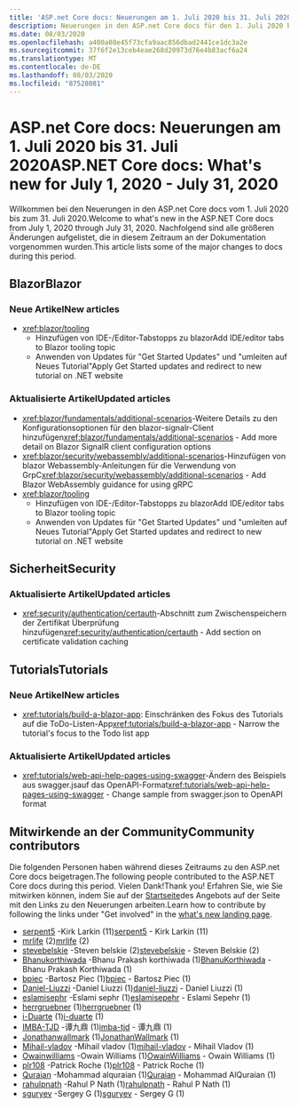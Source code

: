 ```yaml
---
title: 'ASP.net Core docs: Neuerungen am 1. Juli 2020 bis 31. Juli 2020'
description: Neuerungen in den ASP.net Core docs für den 1. Juli 2020 bis zum 31. Juli 2020.
ms.date: 08/03/2020
ms.openlocfilehash: a400a08e45f73cfa9aac856dbad2441ce1dc3a2e
ms.sourcegitcommit: 37f6f2e13ceb4eae268d20973d76e4b83acf6a24
ms.translationtype: MT
ms.contentlocale: de-DE
ms.lasthandoff: 08/03/2020
ms.locfileid: "87528081"
---
```

# <a name="aspnet-core-docs-whats-new-for-july-1-2020---july-31-2020"></a><span data-ttu-id="36f77-103">ASP.net Core docs: Neuerungen am 1. Juli 2020 bis 31. Juli 2020</span><span class="sxs-lookup"><span data-stu-id="36f77-103">ASP.NET Core docs: What's new for July 1, 2020 - July 31, 2020</span></span>

<span data-ttu-id="36f77-104">Willkommen bei den Neuerungen in den ASP.net Core docs vom 1. Juli 2020 bis zum 31. Juli 2020.</span><span class="sxs-lookup"><span data-stu-id="36f77-104">Welcome to what's new in the ASP.NET Core docs from July 1, 2020 through July 31, 2020.</span></span> <span data-ttu-id="36f77-105">Nachfolgend sind alle größeren Änderungen aufgelistet, die in diesem Zeitraum an der Dokumentation vorgenommen wurden.</span><span class="sxs-lookup"><span data-stu-id="36f77-105">This article lists some of the major changes to docs during this period.</span></span>

## <a name="blazor"></a><span data-ttu-id="36f77-106">Blazor</span><span class="sxs-lookup"><span data-stu-id="36f77-106">Blazor</span></span>

### <a name="new-articles"></a><span data-ttu-id="36f77-107">Neue Artikel</span><span class="sxs-lookup"><span data-stu-id="36f77-107">New articles</span></span>

- <xref:blazor/tooling>
  - <span data-ttu-id="36f77-108">Hinzufügen von IDE-/Editor-Tabstopps zu blazor</span><span class="sxs-lookup"><span data-stu-id="36f77-108">Add IDE/editor tabs to Blazor tooling topic</span></span>
  - <span data-ttu-id="36f77-109">Anwenden von Updates für "Get Started Updates" und "umleiten auf Neues Tutorial"</span><span class="sxs-lookup"><span data-stu-id="36f77-109">Apply Get Started updates and redirect to new tutorial on .NET website</span></span>

### <a name="updated-articles"></a><span data-ttu-id="36f77-110">Aktualisierte Artikel</span><span class="sxs-lookup"><span data-stu-id="36f77-110">Updated articles</span></span>

- <span data-ttu-id="36f77-111"><xref:blazor/fundamentals/additional-scenarios>-Weitere Details zu den Konfigurationsoptionen für den blazor-signalr-Client hinzufügen</span><span class="sxs-lookup"><span data-stu-id="36f77-111"><xref:blazor/fundamentals/additional-scenarios> - Add more detail on Blazor SignalR client configuration options</span></span>
- <span data-ttu-id="36f77-112"><xref:blazor/security/webassembly/additional-scenarios>-Hinzufügen von blazor Webassembly-Anleitungen für die Verwendung von GrpC</span><span class="sxs-lookup"><span data-stu-id="36f77-112"><xref:blazor/security/webassembly/additional-scenarios> - Add Blazor WebAssembly guidance for using gRPC</span></span>
- <xref:blazor/tooling>
  - <span data-ttu-id="36f77-113">Hinzufügen von IDE-/Editor-Tabstopps zu blazor</span><span class="sxs-lookup"><span data-stu-id="36f77-113">Add IDE/editor tabs to Blazor tooling topic</span></span>
  - <span data-ttu-id="36f77-114">Anwenden von Updates für "Get Started Updates" und "umleiten auf Neues Tutorial"</span><span class="sxs-lookup"><span data-stu-id="36f77-114">Apply Get Started updates and redirect to new tutorial on .NET website</span></span>

## <a name="security"></a><span data-ttu-id="36f77-115">Sicherheit</span><span class="sxs-lookup"><span data-stu-id="36f77-115">Security</span></span>

### <a name="updated-articles"></a><span data-ttu-id="36f77-116">Aktualisierte Artikel</span><span class="sxs-lookup"><span data-stu-id="36f77-116">Updated articles</span></span>

- <span data-ttu-id="36f77-117"><xref:security/authentication/certauth>-Abschnitt zum Zwischenspeichern der Zertifikat Überprüfung hinzufügen</span><span class="sxs-lookup"><span data-stu-id="36f77-117"><xref:security/authentication/certauth> - Add section on certificate validation caching</span></span>

## <a name="tutorials"></a><span data-ttu-id="36f77-118">Tutorials</span><span class="sxs-lookup"><span data-stu-id="36f77-118">Tutorials</span></span>

### <a name="new-articles"></a><span data-ttu-id="36f77-119">Neue Artikel</span><span class="sxs-lookup"><span data-stu-id="36f77-119">New articles</span></span>

- <span data-ttu-id="36f77-120"><xref:tutorials/build-a-blazor-app>: Einschränken des Fokus des Tutorials auf die ToDo-Listen-App</span><span class="sxs-lookup"><span data-stu-id="36f77-120"><xref:tutorials/build-a-blazor-app> - Narrow the tutorial's focus to the Todo list app</span></span>

### <a name="updated-articles"></a><span data-ttu-id="36f77-121">Aktualisierte Artikel</span><span class="sxs-lookup"><span data-stu-id="36f77-121">Updated articles</span></span>

- <span data-ttu-id="36f77-122"><xref:tutorials/web-api-help-pages-using-swagger>-Ändern des Beispiels aus swagger.jsauf das OpenAPI-Format</span><span class="sxs-lookup"><span data-stu-id="36f77-122"><xref:tutorials/web-api-help-pages-using-swagger> - Change sample from swagger.json to OpenAPI format</span></span>

## <a name="community-contributors"></a><span data-ttu-id="36f77-123">Mitwirkende an der Community</span><span class="sxs-lookup"><span data-stu-id="36f77-123">Community contributors</span></span>

<span data-ttu-id="36f77-124">Die folgenden Personen haben während dieses Zeitraums zu den ASP.net Core docs beigetragen.</span><span class="sxs-lookup"><span data-stu-id="36f77-124">The following people contributed to the ASP.NET Core docs during this period.</span></span> <span data-ttu-id="36f77-125">Vielen Dank!</span><span class="sxs-lookup"><span data-stu-id="36f77-125">Thank you!</span></span> <span data-ttu-id="36f77-126">Erfahren Sie, wie Sie mitwirken können, indem Sie auf der [Startseite](index.yml)des Angebots auf der Seite mit den Links zu den Neuerungen arbeiten.</span><span class="sxs-lookup"><span data-stu-id="36f77-126">Learn how to contribute by following the links under "Get involved" in the [what's new landing page](index.yml).</span></span>

- <span data-ttu-id="36f77-127">[serpent5](https://github.com/serpent5) -Kirk Larkin (11)</span><span class="sxs-lookup"><span data-stu-id="36f77-127">[serpent5](https://github.com/serpent5) - Kirk Larkin (11)</span></span>
- <span data-ttu-id="36f77-128">[mrlife](https://github.com/mrlife) (2)</span><span class="sxs-lookup"><span data-stu-id="36f77-128">[mrlife](https://github.com/mrlife) (2)</span></span>
- <span data-ttu-id="36f77-129">[stevebelskie](https://github.com/stevebelskie) -Steven belskie (2)</span><span class="sxs-lookup"><span data-stu-id="36f77-129">[stevebelskie](https://github.com/stevebelskie) - Steven Belskie (2)</span></span>
- <span data-ttu-id="36f77-130">[Bhanukorthiwada](https://github.com/BhanuKorthiwada) -Bhanu Prakash korthiwada (1)</span><span class="sxs-lookup"><span data-stu-id="36f77-130">[BhanuKorthiwada](https://github.com/BhanuKorthiwada) - Bhanu Prakash Korthiwada (1)</span></span>
- <span data-ttu-id="36f77-131">[bpiec](https://github.com/bpiec) -Bartosz Piec (1)</span><span class="sxs-lookup"><span data-stu-id="36f77-131">[bpiec](https://github.com/bpiec) - Bartosz Piec (1)</span></span>
- <span data-ttu-id="36f77-132">[Daniel-Liuzzi](https://github.com/daniel-liuzzi) -Daniel Liuzzi (1)</span><span class="sxs-lookup"><span data-stu-id="36f77-132">[daniel-liuzzi](https://github.com/daniel-liuzzi) - Daniel Liuzzi (1)</span></span>
- <span data-ttu-id="36f77-133">[eslamisephr](https://github.com/eslamisepehr) -Eslami sephr (1)</span><span class="sxs-lookup"><span data-stu-id="36f77-133">[eslamisepehr](https://github.com/eslamisepehr) - Eslami Sepehr (1)</span></span>
- <span data-ttu-id="36f77-134">[herrgruebner](https://github.com/herrgruebner) (1)</span><span class="sxs-lookup"><span data-stu-id="36f77-134">[herrgruebner](https://github.com/herrgruebner) (1)</span></span>
- <span data-ttu-id="36f77-135">[i-Duarte](https://github.com/i-duarte) (1)</span><span class="sxs-lookup"><span data-stu-id="36f77-135">[i-duarte](https://github.com/i-duarte) (1)</span></span>
- <span data-ttu-id="36f77-136">[IMBA-TJD](https://github.com/imba-tjd) -谭九鼎 (1)</span><span class="sxs-lookup"><span data-stu-id="36f77-136">[imba-tjd](https://github.com/imba-tjd) - 谭九鼎 (1)</span></span>
- <span data-ttu-id="36f77-137">[Jonathanwallmark](https://github.com/JonathanWallmark) (1)</span><span class="sxs-lookup"><span data-stu-id="36f77-137">[JonathanWallmark](https://github.com/JonathanWallmark) (1)</span></span>
- <span data-ttu-id="36f77-138">[Mihail-vladov](https://github.com/mihail-vladov) -Mihail vladov (1)</span><span class="sxs-lookup"><span data-stu-id="36f77-138">[mihail-vladov](https://github.com/mihail-vladov) - Mihail Vladov (1)</span></span>
- <span data-ttu-id="36f77-139">[Owainwilliams](https://github.com/OwainWilliams) -Owain Williams (1)</span><span class="sxs-lookup"><span data-stu-id="36f77-139">[OwainWilliams](https://github.com/OwainWilliams) - Owain Williams (1)</span></span>
- <span data-ttu-id="36f77-140">[plr108](https://github.com/plr108) -Patrick Roche (1)</span><span class="sxs-lookup"><span data-stu-id="36f77-140">[plr108](https://github.com/plr108) - Patrick Roche (1)</span></span>
- <span data-ttu-id="36f77-141">[Quraian](https://github.com/Quraian) -Mohammad alquraian (1)</span><span class="sxs-lookup"><span data-stu-id="36f77-141">[Quraian](https://github.com/Quraian) - Mohammad AlQuraian (1)</span></span>
- <span data-ttu-id="36f77-142">[rahulpnath](https://github.com/rahulpnath) -Rahul P Nath (1)</span><span class="sxs-lookup"><span data-stu-id="36f77-142">[rahulpnath](https://github.com/rahulpnath) - Rahul P Nath (1)</span></span>
- <span data-ttu-id="36f77-143">[sguryev](https://github.com/sguryev) -Sergey G (1)</span><span class="sxs-lookup"><span data-stu-id="36f77-143">[sguryev](https://github.com/sguryev) - Sergey G (1)</span></span>
